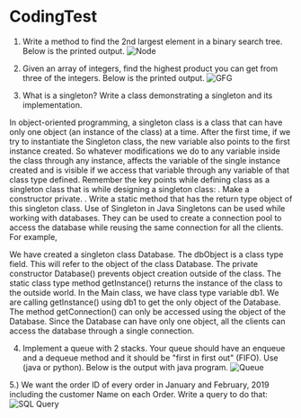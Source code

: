 # CodingTest

1.	Write a method to find the 2nd largest element in a binary search tree. Below is the printed output. 
![Node](https://user-images.githubusercontent.com/61843513/198829701-6e09b13a-c741-4a0c-b0aa-aa6b5ad7c93a.PNG)

2.	Given an array of integers, find the highest product you can get from three of the integers. Below is the printed output.
![GFG](https://user-images.githubusercontent.com/61843513/198829772-23646ee4-c028-4a70-baac-8fb06793059a.PNG)

3.	What is a singleton? Write a class demonstrating a singleton and its implementation.

In object-oriented programming, a singleton class is a class that can have only one object (an instance of the class) at a time. After the first time, if we try to instantiate the Singleton class, the new variable also points to the first instance created. So whatever modifications we do to any variable inside the class through any instance, affects the variable of the single instance created and is visible if we access that variable through any variable of that class type defined. 
Remember the key points while defining class as a singleton class that is while designing a singleton class: 
 .	Make a constructor private.
 .	Write a static method that has the return type object of this singleton class. 
Use of Singleton in Java
Singletons can be used while working with databases. They can be used to create a connection pool to access the database while reusing the same connection for all the clients. For example,

We have created a singleton class Database.
The dbObject is a class type field. This will refer to the object of the class Database.
The private constructor Database() prevents object creation outside of the class.
The static class type method getInstance() returns the instance of the class to the outside world.
In the Main class, we have class type variable db1. We are calling getInstance() using db1 to get the only object of the Database.
The method getConnection() can only be accessed using the object of the Database.
Since the Database can have only one object, all the clients can access the database through a single connection.


4.	Implement a queue with 2 stacks. Your queue should have an enqueue and a dequeue method and it should be "first in first out" (FIFO). Use (java or python). Below is the output with java program.
![Queue](https://user-images.githubusercontent.com/61843513/198829786-db6f28a7-93bc-4151-8201-8b0750926595.PNG)

5.)	We want the order ID of every order in January and February, 2019 including the customer Name on each Order. Write a  query to do that:
![SQL Query](https://user-images.githubusercontent.com/61843513/198829795-017d9a5d-0ec1-49f1-9c00-9dc649fcb3c7.PNG)
